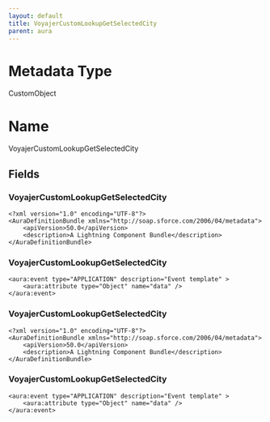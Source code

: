 ```yaml
---
layout: default
title: VoyajerCustomLookupGetSelectedCity
parent: aura
---
```

# Metadata Type
CustomObject

# Name
VoyajerCustomLookupGetSelectedCity
## Fields
### VoyajerCustomLookupGetSelectedCity

```
<?xml version="1.0" encoding="UTF-8"?>
<AuraDefinitionBundle xmlns="http://soap.sforce.com/2006/04/metadata">
    <apiVersion>50.0</apiVersion>
    <description>A Lightning Component Bundle</description>
</AuraDefinitionBundle>
```
### VoyajerCustomLookupGetSelectedCity

```
<aura:event type="APPLICATION" description="Event template" >
	<aura:attribute type="Object" name="data" />
</aura:event>
```
### VoyajerCustomLookupGetSelectedCity

```
<?xml version="1.0" encoding="UTF-8"?>
<AuraDefinitionBundle xmlns="http://soap.sforce.com/2006/04/metadata">
    <apiVersion>50.0</apiVersion>
    <description>A Lightning Component Bundle</description>
</AuraDefinitionBundle>
```
### VoyajerCustomLookupGetSelectedCity

```
<aura:event type="APPLICATION" description="Event template" >
	<aura:attribute type="Object" name="data" />
</aura:event>
```
